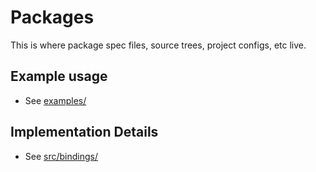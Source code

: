 # Packages

This is where package spec files, source trees, project configs, etc live.

## Example usage

- See [examples/](../../examples/)

## Implementation Details

- See [src/bindings/](../../src/bindings/)

